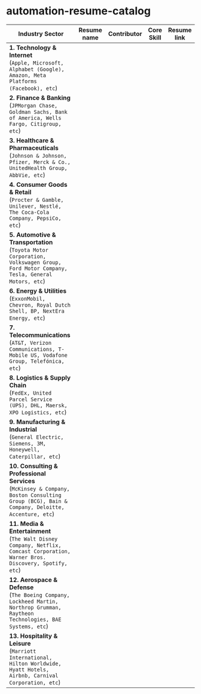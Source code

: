 # automation-resume-catalog

| Industry Sector                                                                                                                               | Resume name | Contributor | Core Skill  | Resume link|
|-----------------------------------------------------------------------------------------------------------------------------------------------| ----------- | ----------- | ----------- | ---------- |
| **1. Technology & Internet**<br>(`Apple, Microsoft, Alphabet (Google), Amazon, Meta Platforms (Facebook), etc`)                               |             |             |             |            |
| **2. Finance & Banking**<br>(`JPMorgan Chase, Goldman Sachs, Bank of America, Wells Fargo, Citigroup, etc`)                                   |             |             |             |            |
| **3. Healthcare & Pharmaceuticals**<br>(`Johnson & Johnson, Pfizer, Merck & Co., UnitedHealth Group, AbbVie, etc`)                            |             |             |             |            |
| **4. Consumer Goods & Retail**<br>(`Procter & Gamble, Unilever, Nestlé, The Coca-Cola Company, PepsiCo, etc`)                                 |             |             |             |            |
| **5. Automotive & Transportation**<br>(`Toyota Motor Corporation, Volkswagen Group, Ford Motor Company, Tesla, General Motors, etc`)          |             |             |             |            |
| **6. Energy & Utilities**<br>(`ExxonMobil, Chevron, Royal Dutch Shell, BP, NextEra Energy, etc`)                                              |             |             |             |            |
| **7. Telecommunications**<br>(`AT&T, Verizon Communications, T-Mobile US, Vodafone Group, Telefónica, etc`)                                   |             |             |             |            |
| **8. Logistics & Supply Chain**<br>(`FedEx, United Parcel Service (UPS), DHL, Maersk, XPO Logistics, etc`)                                    |             |             |             |            |
| **9. Manufacturing & Industrial**<br>(`General Electric, Siemens, 3M, Honeywell, Caterpillar, etc`)                                           |             |             |             |            |
| **10. Consulting & Professional Services**<br>(`McKinsey & Company, Boston Consulting Group (BCG), Bain & Company, Deloitte, Accenture, etc`) |             |             |             |            |
| **11. Media & Entertainment**<br>(`The Walt Disney Company, Netflix, Comcast Corporation, Warner Bros. Discovery, Spotify, etc`)              |             |             |             |            |
| **12. Aerospace & Defense**<br>(`The Boeing Company, Lockheed Martin, Northrop Grumman, Raytheon Technologies, BAE Systems, etc`)             |             |             |             |            |
| **13. Hospitality & Leisure**<br>(`Marriott International, Hilton Worldwide, Hyatt Hotels, Airbnb, Carnival Corporation, etc`)                |             |             |             |            |
